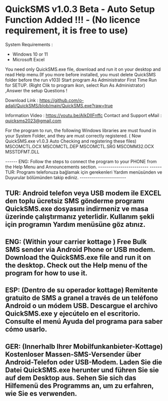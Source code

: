 # QuickSMS v1.0.3 Beta  - Auto Setup Function Added !!! - (No licence requirement, it is free to use)  

  System Requirements :
  - Windows 10 or 11 
  - Microsoft Excel

You need only QuickSMS.exe file, download and run it on your desktop and read Help menu.(If you more before installed, you must delete QuickSMS folder before the run v103)
Start program As Administrator First Time Run for SETUP. (Right Clik to program ikon, select Run As Administrator) ,Answer the setup Questions ! 

Download Link  : https://github.com/o-adali/QuickSMS/blob/main/QuickSMS.exe?raw=true

Information Video : https://youtu.be/AIkDIIFnffc
Contact and Support eMail : quicksms2023@gmail.com  

For the program to run, the following Windows libraries are must found in your System Folder, and they are must correctly registered.  ( Now QuickSMS.exe v1.0.3 Auto Checking and registering these files)
MSCOMCTL.OCX
MSCOMCTL.DEP
MSCOMCTL.SRG
MSCOMM32.OCX
MSSTDFMT.DLL

------ ENG: Follow the steps to connect the program to your PHONE from the Help Menu and Announcements section. ------------------------- 
------ TUR: Programı telefonuza bağlamak için gerekenleri Yardım menüsünden ve Duyurular bölümünden takip ediniz. -----------------------


TUR:
Android telefon veya USB modem ile EXCEL den toplu ücretsiz SMS gönderme programı
QuickSMS.exe dosyasını indirmeniz ve masa üzerinde çalıştırmanız yeterlidir.
Kullanım şekli için programın Yardım menüsüne göz atınız.
-----------------------------------------------------------------------------------
ENG:
(Within your carrier kottage ) Free Bulk SMS sender via Android Phone or USB modem.
Download the QuickSMS.exe file and run it on the desktop.
Check out the Help menu of the program for how to use it.
-----------------------------------------------------------------------------------
ESP:
(Dentro de su operador kottage) Remitente gratuito de SMS a granel a través de un teléfono Android o un módem USB.
Descargue el archivo QuickSMS.exe y ejecútelo en el escritorio.
Consulte el menú Ayuda del programa para saber cómo usarlo.
-----------------------------------------------------------------------------------
GER:
(Innerhalb Ihrer Mobilfunkanbieter-Kottage) Kostenloser Massen-SMS-Versender über Android-Telefon oder USB-Modem.
Laden Sie die Datei QuickSMS.exe herunter und führen Sie sie auf dem Desktop aus.
Sehen Sie sich das Hilfemenü des Programms an, um zu erfahren, wie Sie es verwenden.
------------------------------------------------------------------------------------
